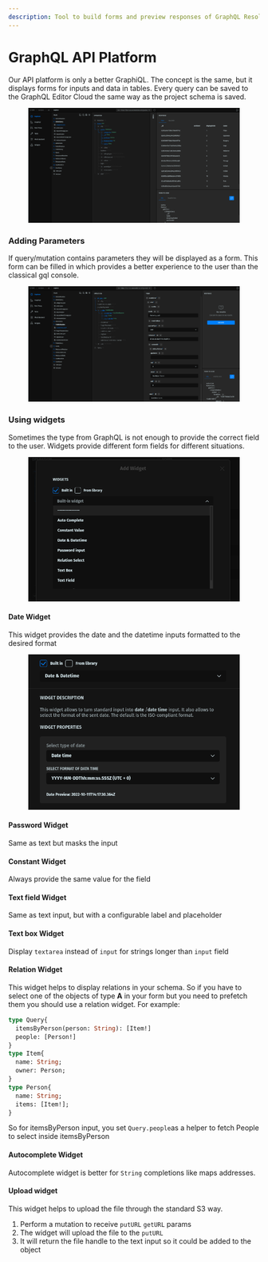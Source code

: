 ```yaml
---
description: Tool to build forms and preview responses of GraphQL Resolvers
---
```


# GraphQL API Platform

Our API platform is only a better GraphiQL. The concept is the same, but it displays forms for inputs and data in tables. Every query can be saved to the GraphQL Editor Cloud the same way as the project schema is saved.

<figure><img src="../../.gitbook/assets/image (5).png" alt=""><figcaption></figcaption></figure>

### Adding Parameters

If query/mutation contains parameters they will be displayed as a form. This form can be filled in which provides a better experience to the user than the classical gql console.

<figure><img src="../../.gitbook/assets/image.png" alt=""><figcaption></figcaption></figure>

### Using widgets

Sometimes the type from GraphQL is not enough to provide the correct field to the user. Widgets provide different form fields for different situations.

<figure><img src="../../.gitbook/assets/image (19).png" alt=""><figcaption></figcaption></figure>

#### Date Widget

This widget provides the date and the datetime inputs formatted to the desired format

<figure><img src="../../.gitbook/assets/image (1).png" alt=""><figcaption></figcaption></figure>

#### Password Widget

Same as text but masks the input

#### Constant Widget

Always provide the same value for the field

#### Text field Widget

Same as text input, but with a configurable label and placeholder

#### Text box Widget

Display `textarea` instead of `input` for strings longer than `input` field

#### Relation Widget

This widget helps to display relations in your schema. So if you have to select one of the objects of type **A** in your form but you need to prefetch them you should use a relation widget. For example:

```graphql
type Query{
  itemsByPerson(person: String): [Item!]
  people: [Person!]
}
type Item{
  name: String;
  owner: Person;
}
type Person{
  name: String;
  items: [Item!];
}
```

So for itemsByPerson input, you set  `Query.people`as a helper to fetch People to select inside itemsByPerson&#x20;

#### Autocomplete Widget

Autocomplete widget is better for `String` completions like maps addresses.

#### Upload widget

This widget helps to upload the file through the standard S3 way.&#x20;

1. Perform a mutation to receive `putURL` `getURL` params
2. The widget will upload the file to the `putURL`&#x20;
3. It will return the file handle to the text input so it could be added to the object
